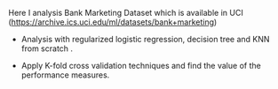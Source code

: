 Here I analysis Bank Marketing Dataset which is available in UCI (https://archive.ics.uci.edu/ml/datasets/bank+marketing)

  *  Analysis with  regularized logistic regression, decision tree and KNN from scratch .
  
  *  Apply K-fold cross validation techniques and find the value of the performance measures.
